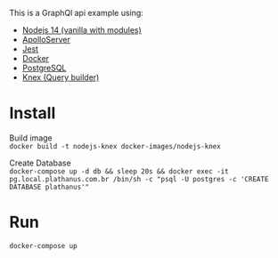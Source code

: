 This is a GraphQl api example using:
- [Nodejs 14 (vanilla with modules)](https://nodejs.org/dist/latest-v14.x/docs/api/)
- [ApolloServer](https://www.apollographql.com/docs/apollo-server/)
- [Jest](https://jestjs.io/docs/en/getting-started)
- [Docker](https://www.docker.com/)
- [PostgreSQL](https://www.postgresql.org/docs/)
- [Knex (Query builder)](http://knexjs.org/)

# Install

Build image  
`docker build -t nodejs-knex docker-images/nodejs-knex`


Create Database  
`docker-compose up -d db && sleep 20s && docker exec -it pg.local.plathanus.com.br /bin/sh -c "psql -U postgres -c 'CREATE DATABASE plathanus'"`

# Run

`docker-compose up` 
